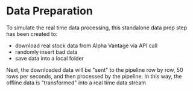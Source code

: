 # Data Preparation

To simulate the real time data processing, this standalone data prep step has been created to:
- download real stock data from Alpha Vantage via API call
- randomly insert bad data
- save data into a local folder


Next, the downloaded data will be "sent" to the pipeline row by row, 50 rows per seconds, and then processed by the pipeline. In this way, the offline data is "transformed" into a real time data stream